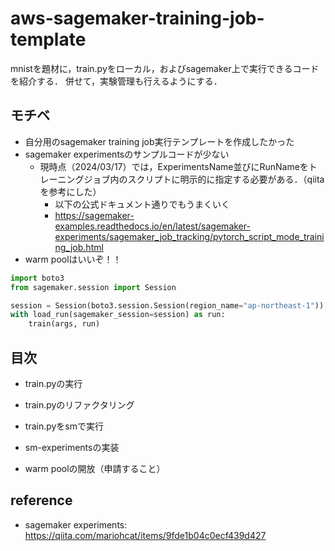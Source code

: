 # aws-sagemaker-training-job-template

mnistを題材に，train.pyをローカル，およびsagemaker上で実行できるコードを紹介する．
併せて，実験管理も行えるようにする．


## モチベ
- 自分用のsagemaker training job実行テンプレートを作成したかった
- sagemaker experimentsのサンプルコードが少ない
  - 現時点（2024/03/17）では，ExperimentsName並びにRunNameをトレーニングジョブ内のスクリプトに明示的に指定する必要がある．（qiitaを参考にした）
    - 以下の公式ドキュメント通りでもうまくいく
    - https://sagemaker-examples.readthedocs.io/en/latest/sagemaker-experiments/sagemaker_job_tracking/pytorch_script_mode_training_job.html
- warm poolはいいぞ！！


```py
import boto3
from sagemaker.session import Session

session = Session(boto3.session.Session(region_name="ap-northeast-1"))
with load_run(sagemaker_session=session) as run:
    train(args, run)
```

## 目次

- train.pyの実行
- train.pyのリファクタリング
- train.pyをsmで実行
- sm-experimentsの実装


- warm poolの開放（申請すること）

## reference

- sagemaker experiments: https://qiita.com/mariohcat/items/9fde1b04c0ecf439d427
